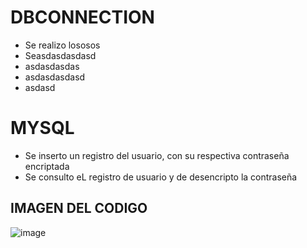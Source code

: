# DBCONNECTION
* Se realizo lososos
* Seasdasdasdasd
* asdasdasdas
* asdasdasdasd
* asdasd
# MYSQL
* Se inserto un registro del usuario, con su respectiva contraseña encriptada
* Se consulto eL registro de usuario y de desencripto la contraseña
## ****IMAGEN DEL CODIGO**** ##
![image](https://user-images.githubusercontent.com/124946450/236340135-1659b390-cff6-408d-a879-35b2b0f11c13.png)
